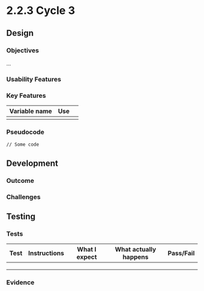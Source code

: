# 2.2.3 Cycle 3

## Design

### Objectives

...

### Usability Features

### Key Features

<table><thead><tr><th>Variable name</th><th>Use</th><th data-hidden></th></tr></thead><tbody><tr><td></td><td></td><td></td></tr></tbody></table>

### Pseudocode

```
// Some code
```

## Development

### Outcome

### Challenges

## Testing

### Tests

| Test | Instructions | What I expect | What actually happens | Pass/Fail |
| ---- | ------------ | ------------- | --------------------- | --------- |
|      |              |               |                       |           |
|      |              |               |                       |           |
|      |              |               |                       |           |

### Evidence
